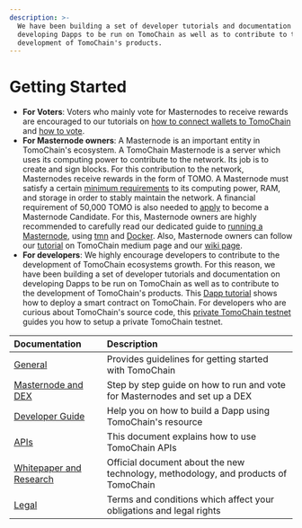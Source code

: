 ```yaml
---
description: >-
  We have been building a set of developer tutorials and documentation on
  developing Dapps to be run on TomoChain as well as to contribute to the
  development of TomoChain's products.
---
```


# Getting Started

* **For Voters**: Voters who mainly vote for Masternodes to receive rewards are encouraged to our tutorials on [how to connect wallets to TomoChain](https://docs.tomochain.com/get-started/wallet) and [how to vote](https://docs.tomochain.com/get-started/voting/).
* **For Masternode owners**: A Masternode is an important entity in TomoChain's ecosystem. A TomoChain Masternode is a server which uses its computing power to contribute to the network. Its job is to create and sign blocks. For this contribution to the network, Masternodes receive rewards in the form of TOMO. A Masternode must satisfy a certain [minimum requirements](https://docs.tomochain.com/masternode/masternode-setup-guide/#technical-requirements-recommendations) to its computing power, RAM, and storage in order to stably maintain the network. A financial requirement of 50,000 TOMO is also needed to [apply](https://docs.tomochain.com/masternode/masternode-setup-guide/#11-apply-for-masternode-candidacy) to become a Masternode Candidate. For this, Masternode owners are highly recommended to carefully read our dedicated guide to [running a Masternode](https://docs.tomochain.com/masternode/masternode-setup-guide), using [tmn](https://docs.tomochain.com/masternode/masternode-setup-guide/#6-installing-tmn-utility) and [Docker](https://docs.tomochain.com/masternode/masternode-setup-guide/#5-setup-docker-logged-in-as-new-user). Also, Masternode owners can follow our [tutorial](https://medium.com/tomochain/how-to-run-a-tomochain-masternode-from-a-to-z-3793752dc3d1) on TomoChain medium page and our [wiki page](https://github.com/tomochain/docs/wiki).
* **For developers**: We highly encourage developers to contribute to the development of TomoChain ecosystems growth. For this reason, we have been building a set of developer tutorials and documentation on developing Dapps to be run on TomoChain as well as to contribute to the development of TomoChain's products. This [Dapp tutorial](https://docs.tomochain.com/advance/dappdeploytuto/) shows how to deploy a smart contract on TomoChain. For developers who are curious about TomoChain's source code, this [private TomoChain testnet](https://docs.tomochain.com/advance/tutoprivatenet/) guides you how to setup a private TomoChain testnet.

| **Documentation** | Description |
| :--- | :--- |
| [General ](general/) | Provides guidelines for getting started with TomoChain |
| [Masternode and DEX](masternode-and-dex/) | Step by step guide on how to run and vote for Masternodes and set up a DEX  |
| [Developer Guide](developer-guide/) | Help you on how to build a Dapp using TomoChain's resource |
| [APIs](https://apidocs.tomochain.com%20) | This document explains how to use TomoChain APIs  |
| [Whitepaper and Research](whitepaper-and-research/) | Official document about the new technology, methodology, and products of TomoChain |
| [Legal ](legal/) | Terms and conditions which affect your obligations and legal rights |



